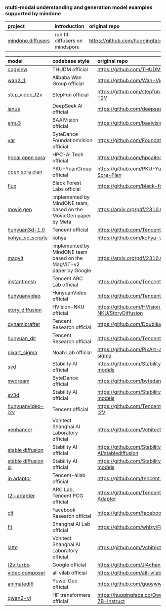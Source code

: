 ### multi-modal understanding and generation model examples supported by mindone
| project  |  introduction | original repo
| :---   |  :--  | :-
| [mindone.diffusers](https://github.com/mindspore-lab/mindone/blob/master/examples/diffusers) | run hf diffusers on mindspore | https://github.com/huggingface/diffusers |

| model   |  codebase style | original repo
| :---   |  :--  | :-
| [cogview](https://github.com/mindspore-lab/mindone/blob/master/examples/cogview) | THUDM official | https://github.com/THUDM/CogView4 |
| [wan2_1](https://github.com/mindspore-lab/mindone/blob/master/examples/wan2_1) | Alibaba Wan Group official|  https://github.com/Wan-Video/Wan2.1 |
| [step_video_t2v](https://github.com/mindspore-lab/mindone/blob/master/examples/step_video_t2v) | StepFun official | https://github.com/stepfun-ai/Step-Video-T2V   |
| [janus](https://github.com/mindspore-lab/mindone/blob/master/examples/janus) | DeepSeek AI official | https://github.com/deepseek-ai/Janus |
| [emu3](https://github.com/mindspore-lab/mindone/blob/master/examples/emu3) | BAAIVision official | https://github.com/baaivision/Emu3 |
| [var](https://github.com/mindspore-lab/mindone/blob/master/examples/var) | ByteDance FoundationVision official | https://github.com/FoundationVision/VAR |
| [hpcai open sora](https://github.com/mindspore-lab/mindone/blob/master/examples/opensora_hpcai)      | HPC-AI Tech official | https://github.com/hpcaitech/Open-Sora
| [open sora plan](https://github.com/mindspore-lab/mindone/blob/master/examples/opensora_pku)      | PKU-YuanGroup official | https://github.com/PKU-YuanGroup/Open-Sora-Plan
| [flux](https://github.com/mindspore-lab/mindone/blob/master/examples/flux) | Black Forest Labs official | https://github.com/black-forest-labs/flux |
| [movie gen](https://github.com/mindspore-lab/mindone/blob/master/examples/moviegen)     | implemented by MindONE team, based on the MovieGen paper by Meta | https://arxiv.org/pdf/2310.05737  |
| [hunyuan3d-1.0](https://github.com/mindspore-lab/mindone/blob/master/examples/hunyuan3d_1)     | Tencent official | https://github.com/Tencent/Hunyuan3D-1 |
| [kohya_sd_scripts](https://github.com/mindspore-lab/mindone/blob/master/examples/kohya_sd_scripts) | kohya  | https://github.com/kohya-ss/sd-scripts |
| [magvit](https://github.com/mindspore-lab/mindone/blob/master/examples/magvit) | implemented by MindONE team based on the MagViT-v2 paper by Google    | https://arxiv.org/pdf/2310.05737 |
| [instantmesh](https://github.com/mindspore-lab/mindone/blob/master/examples/instantmesh) | Tencent ARC Lab official | https://github.com/TencentARC/InstantMesh |
| [hunyuanvideo](https://github.com/mindspore-lab/mindone/blob/master/examples/hunyuanvideo) | HunyuanVideo official | https://github.com/Tencent/HunyuanVideo |
| [story_diffusion](https://github.com/mindspore-lab/mindone/blob/master/examples/story_diffusion) | HVision-NKU official | https://github.com/HVision-NKU/StoryDiffusion |
| [dynamicrafter](https://github.com/mindspore-lab/mindone/blob/master/examples/dynamicrafter)     | Tencent Research official | https://github.com/Doubiiu/DynamiCrafter
| [hunyuan_dit](https://github.com/mindspore-lab/mindone/blob/master/examples/hunyuan_dit)     | Tencent Research official | https://github.com/Tencent/HunyuanDiT
| [pixart_sigma](https://github.com/mindspore-lab/mindone/blob/master/examples/pixart_sigma)     | Noah Lab official | https://github.com/PixArt-alpha/PixArt-sigma
| [svd](https://github.com/mindspore-lab/mindone/blob/master/examples/svd) | Stability AI official  | https://github.com/Stability-AI/generative-models  |
| [mvdream](https://github.com/mindspore-lab/mindone/blob/master/examples/mvdream) | ByteDance official | https://github.com/bytedance/MVDream  |
| [sv3d](https://github.com/mindspore-lab/mindone/blob/master/examples/sv3d) | Stability AI official   | https://github.com/Stability-AI/generative-models   |
| [hunyuanvideo-i2v](https://github.com/mindspore-lab/mindone/blob/master/examples/hunyuanvideo-i2v) | Tencent official  | https://github.com/Tencent/HunyuanVideo-I2V  |
| [venhancer](https://github.com/mindspore-lab/mindone/blob/master/examples/venhancer) |  Vchitect Shanghai AI Laboratory official | https://github.com/Vchitect/VEnhancer |
| [stable diffusion](https://github.com/mindspore-lab/mindone/blob/master/examples/stable_diffusion_v2) | Stability AI official | https://github.com/Stability-AI/stablediffusion
| [stable diffusion xl](https://github.com/mindspore-lab/mindone/blob/master/examples/stable_diffusion_xl)  | Stability AI official| https://github.com/Stability-AI/generative-models |
| [ip adaptor](https://github.com/vigo999/mindone/tree/master/examples/ip_adapter)     | Tencent-ailab official | https://github.com/tencent-ailab/IP-Adapter
| [t2i-adapter](https://github.com/vigo999/mindone/tree/master/examples/t2i_adapter)     | ARC Lab, Tencent PCG official | https://github.com/TencentARC/T2I-Adapter
| [dit](https://github.com/mindspore-lab/mindone/blob/master/examples/dit)     | Facebook Research official | https://github.com/facebookresearch/DiT
| [fit](https://github.com/mindspore-lab/mindone/blob/master/examples/fit)     | Shanghai AI Lab official | https://github.com/whlzy/Fit
| [latte](https://github.com/mindspore-lab/mindone/blob/master/examples/latte)     | Vchitect Shanghai AI Laboratory official | https://github.com/Vchitect/Latte |
| [t2v_turbo](https://github.com/mindspore-lab/mindone/tree/master/examples/t2v_turbo)      | Google official | https://github.com/Ji4chenLi/t2v-turbo
| [video composer](https://github.com/mindspore-lab/mindone/tree/master/examples/videocomposer)      | ali vilab official | https://github.com/ali-vilab/videocomposer
| [animatediff](https://github.com/mindspore-lab/mindone/tree/master/examples/animatediff) | Yuwei Guo official | https://github.com/guoyww/animatediff/
| [qwen2-vl](https://github.com/mindspore-lab/mindone/tree/master/examples/qwen2_vl) | HF transformers official | https://huggingface.co/Qwen/Qwen2-VL-7B-Instruct |
